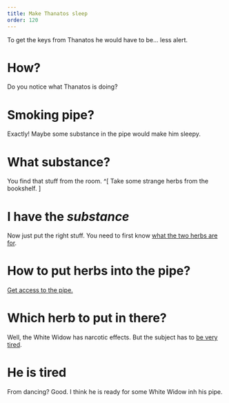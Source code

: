 ```yaml
---
title: Make Thanatos sleep
order: 120
---
```


To get the keys from Thanatos he would have to be... less alert.

# How?
Do you notice what Thanatos is doing?

# Smoking pipe?
Exactly! Maybe some substance in the pipe would make him sleepy.

# What substance?
You find that stuff from the room. ^[ Take some strange herbs from the bookshelf. ]

# I have the _substance_
Now just put the right stuff. You need to first know [what the two herbs are for](correct_herb.md).

# How to put herbs into the pipe?
[Get access to the pipe.](pipe.md)

# Which herb to put in there?
Well, the White Widow has narcotic effects. But the subject has to [be very tired](thanatos_tired.md).

# He is tired
From dancing? Good. I think he is ready for some White Widow inh his pipe.